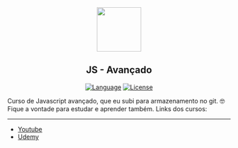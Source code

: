 <div id="header" align="center">
	<img src="https://media2.giphy.com/media/SvFocn0wNMx0iv2rYz/giphy.gif" width="100"/>
</div>
<h2 align="center">
    <b>JS - Avançado</b>
</h2>

<p align="center">
    <a href="#"><img src="https://img.shields.io/badge/language-JS-%23f7df1e" alt="Language"></a>
    <a href="#"><img src="https://img.shields.io/badge/license-MIT-green" alt="License"></a>
</p>

<p>
    Curso de Javascript avançado, que eu subi para armazenamento no git. 🤓 <br>
    Fique a vontade para estudar e aprender também.
    Links dos cursos:
</p>

<hr>

-   [Youtube](https://www.youtube.com/playlist?list=PL-R1FQNkywO4sD42B6OI6KjG3uOPT0aNl)
-   [Udemy](https://www.udemy.com/course/curso-de-javascript-moderno-do-basico-ao-avancado)